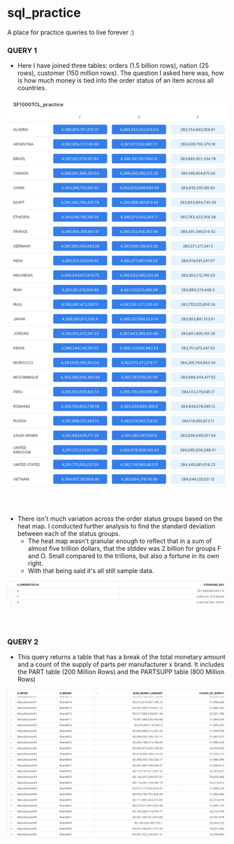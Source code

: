 # sql_practice
A place for practice queries to live forever :)


### QUERY 1

* Here I have joined three tables: orders (1.5 billion rows), nation (25 rows), customer (150 million rows). The question I asked here was, how is how much money is tied into the order status of an item across all countries. 


![query_1_heatmap](/resources/query_1_heatmap.png)

<br></br>

* There isn't much variation across the order status groups based on the heat map. I conducted further analysis to find the standard deviation between each of the status groups.
    * The heat map wasn't granular enough to reflect that in a sum of almost five trillion dollars, that the stddev was 2 billion for groups F and O. Small compared to the trillions, but also a fortune in its own right. 
    * With that being said it's all still sample data. 

![query_1_heatmap](/resources/query_1_stddev.png)


<br></br>


### QUERY 2
* This query returns a table that has a break of the total monetary amount and a count of the supply of parts per manufacturer x brand. It includes the PART table (200 Million Rows) and the PARTSUPP table (800 Million Rows)

![query_1_heatmap](/resources/query_2_screenshot.png)

